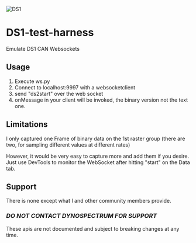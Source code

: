 ![DS1](https://static.wixstatic.com/media/d1a115_682f71ff537c4de9bb88be12c0ac4369~mv2.jpg/v1/fill/w_399,h_134,al_c,q_80,usm_0.66_1.00_0.01,enc_auto/Copy%20of%20DS%20Logo%20JPEG_edited.jpg)

# DS1-test-harness
Emulate DS1 CAN Websockets

## Usage
1. Execute ws.py
1. Connect to localhost:9997 with a websocketclient
1. send "ds2start" over the web socket
1. onMessage in your client will be invoked, the binary version not the text one.

## Limitations

I only captured one Frame of binary data on the 1st raster group (there are two, for sampling different values at different rates)

However, it would be very easy to capture more and add them if you desire. Just use DevTools to monitor the WebSocket after hitting "start" on the Data tab.


## Support

There is none except what I and other community members provide. 

### *DO NOT CONTACT DYNOSPECTRUM FOR SUPPORT*

These apis are not documented and subject to breaking changes at any time.
